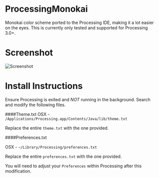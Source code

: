 # ProcessingMonokai
Monokai color scheme ported to the Processing IDE, making it a lot easier on the eyes. This is currently only tested and supported for Processing 3.0+.

# Screenshot
![Screenshot](https://i.imgur.com/UmIHDe9.png)

# Install Instructions

Ensure Processing is exited and *NOT* running in the background. Search and modify the following files.

####Theme.txt
OSX - `/Applications/Processing.app/Contents/Java/lib/theme.txt`

Replace the entire `theme.txt` with the one provided.

####Preferences.txt

OSX - `~/Library/Processing/preferences.txt`

Replace the entire `preferences.txt` with the one provided.

You will need to adjust your `Preferences` within Processing after this modification.

